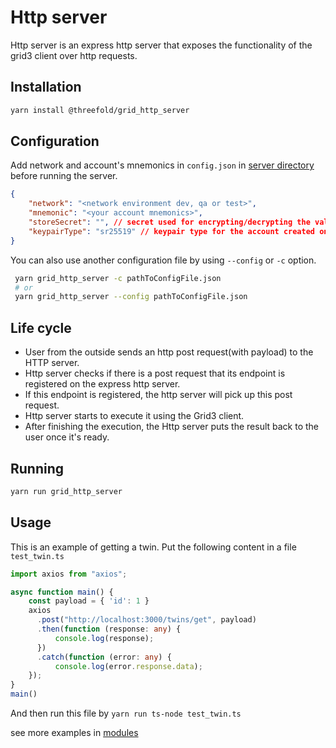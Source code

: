 # Http server

Http server is an express http server that exposes the functionality of the grid3 client over http requests.

## Installation

```bash
yarn install @threefold/grid_http_server
```

## Configuration

Add network and account's mnemonics in `config.json` in [server directory](./src/config.json) before running the server.

```json
{
    "network": "<network environment dev, qa or test>",
    "mnemonic": "<your account mnemonics>",
    "storeSecret": "", // secret used for encrypting/decrypting the values in tfkvStore
    "keypairType": "sr25519" // keypair type for the account created on substrate
}
```

You can also use another configuration file by using `--config` or `-c` option.

````bash
 yarn grid_http_server -c pathToConfigFile.json
 # or 
 yarn grid_http_server --config pathToConfigFile.json
````

## Life cycle

- User from the outside sends an http post request(with payload) to the HTTP server.
- Http server checks if there is a post request that its endpoint is registered on the express http server.
- If this endpoint is registered, the http server will pick up this post request.
- Http server starts to execute it using the Grid3 client.
- After finishing the execution, the Http server puts the result back to the user once it's ready.

## Running

```bash
yarn run grid_http_server
```

## Usage

This is an example of getting a twin.
Put the following content in a file `test_twin.ts`

```ts
import axios from "axios";

async function main() {
    const payload = { 'id': 1 }
    axios
      .post("http://localhost:3000/twins/get", payload)
      .then(function (response: any) {
          console.log(response);
      })
      .catch(function (error: any) {
          console.log(error.response.data);
    });
}
main()
```

And then run this file by `yarn run ts-node test_twin.ts`

see more examples in [modules](../grid_client/docs/module.md)
